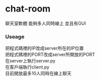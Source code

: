 # chat-room
聊天室軟體 能夠多人同時線上 並且有GUI
### Useage
把程式碼裡的IP改成server所在的IP位置  
把程式碼裡的PORT改成server所開放的PORT  
在server上執行server.py  
在客戶端執行client.py  
目前開放最多10人同時在線上聊天  